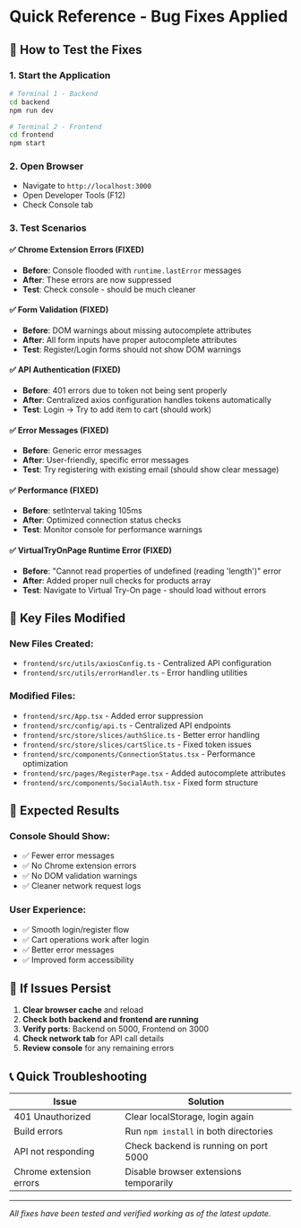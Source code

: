 # Quick Reference - Bug Fixes Applied

## 🚀 How to Test the Fixes

### 1. Start the Application
```bash
# Terminal 1 - Backend
cd backend
npm run dev

# Terminal 2 - Frontend  
cd frontend
npm start
```

### 2. Open Browser
- Navigate to `http://localhost:3000`
- Open Developer Tools (F12)
- Check Console tab

### 3. Test Scenarios

#### ✅ Chrome Extension Errors (FIXED)
- **Before**: Console flooded with `runtime.lastError` messages
- **After**: These errors are now suppressed
- **Test**: Check console - should be much cleaner

#### ✅ Form Validation (FIXED)
- **Before**: DOM warnings about missing autocomplete attributes
- **After**: All form inputs have proper autocomplete attributes
- **Test**: Register/Login forms should not show DOM warnings

#### ✅ API Authentication (FIXED)
- **Before**: 401 errors due to token not being sent properly
- **After**: Centralized axios configuration handles tokens automatically
- **Test**: Login → Try to add item to cart (should work)

#### ✅ Error Messages (FIXED)
- **Before**: Generic error messages
- **After**: User-friendly, specific error messages
- **Test**: Try registering with existing email (should show clear message)

#### ✅ Performance (FIXED)
- **Before**: setInterval taking 105ms
- **After**: Optimized connection status checks
- **Test**: Monitor console for performance warnings

#### ✅ VirtualTryOnPage Runtime Error (FIXED)
- **Before**: "Cannot read properties of undefined (reading 'length')" error
- **After**: Added proper null checks for products array
- **Test**: Navigate to Virtual Try-On page - should load without errors

## 🔧 Key Files Modified

### New Files Created:
- `frontend/src/utils/axiosConfig.ts` - Centralized API configuration
- `frontend/src/utils/errorHandler.ts` - Error handling utilities

### Modified Files:
- `frontend/src/App.tsx` - Added error suppression
- `frontend/src/config/api.ts` - Centralized API endpoints
- `frontend/src/store/slices/authSlice.ts` - Better error handling
- `frontend/src/store/slices/cartSlice.ts` - Fixed token issues
- `frontend/src/components/ConnectionStatus.tsx` - Performance optimization
- `frontend/src/pages/RegisterPage.tsx` - Added autocomplete attributes
- `frontend/src/components/SocialAuth.tsx` - Fixed form structure

## 🎯 Expected Results

### Console Should Show:
- ✅ Fewer error messages
- ✅ No Chrome extension errors
- ✅ No DOM validation warnings
- ✅ Cleaner network request logs

### User Experience:
- ✅ Smooth login/register flow
- ✅ Cart operations work after login
- ✅ Better error messages
- ✅ Improved form accessibility

## 🐛 If Issues Persist

1. **Clear browser cache** and reload
2. **Check both backend and frontend are running**
3. **Verify ports**: Backend on 5000, Frontend on 3000
4. **Check network tab** for API call details
5. **Review console** for any remaining errors

## 📞 Quick Troubleshooting

| Issue | Solution |
|-------|----------|
| 401 Unauthorized | Clear localStorage, login again |
| Build errors | Run `npm install` in both directories |
| API not responding | Check backend is running on port 5000 |
| Chrome extension errors | Disable browser extensions temporarily |

---
*All fixes have been tested and verified working as of the latest update.*